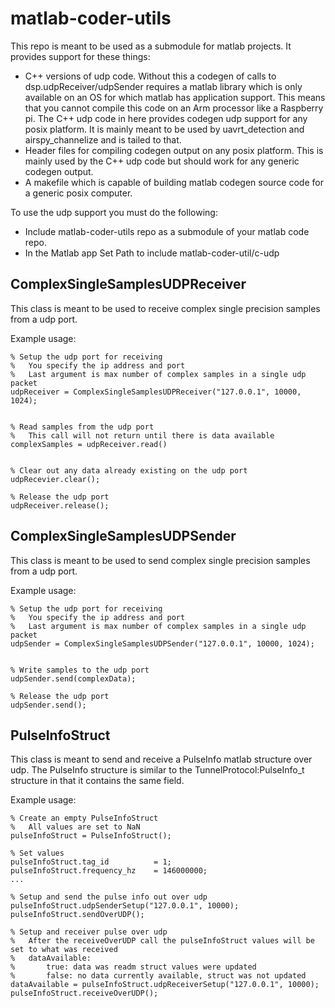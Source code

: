 # matlab-coder-utils

This repo is meant to be used as a submodule for matlab projects. It provides support for these things:

* C++ versions of udp code. Without this a codegen of calls to dsp.udpReceiver/udpSender requires a matlab library which is only available on an OS for which matlab has application support. This means that you cannot compile this code on an Arm processor like a Raspberry pi. The C++ udp code in here provides codegen udp support for any posix platform. It is mainly meant to be used by uavrt_detection and airspy_channelize and is tailed to that.
* Header files for compiling codegen output on any posix platform. This is mainly used by the C++ udp code but should work for any generic codegen output.
* A makefile which is capable of building matlab codegen source code for a generic posix computer.

To use the udp support you must do the following:

* Include matlab-coder-utils repo as a submodule of your matlab code repo.
* In the Matlab app Set Path to include matlab-coder-util/c-udp

## ComplexSingleSamplesUDPReceiver

This class is meant to be used to receive complex single precision samples from a udp port. 

Example usage:

```
% Setup the udp port for receiving
%   You specify the ip address and port
%   Last argument is max number of complex samples in a single udp packet
udpReceiver = ComplexSingleSamplesUDPReceiver("127.0.0.1", 10000, 1024);


% Read samples from the udp port
%   This call will not return until there is data available
complexSamples = udpReceiver.read()


% Clear out any data already existing on the udp port
udpRecevier.clear();

% Release the udp port
udpReceiver.release();
```

## ComplexSingleSamplesUDPSender

This class is meant to be used to send complex single precision samples from a udp port.

Example usage:

```
% Setup the udp port for receiving
%   You specify the ip address and port
%   Last argument is max number of complex samples in a single udp packet
udpSender = ComplexSingleSamplesUDPSender("127.0.0.1", 10000, 1024);


% Write samples to the udp port
udpSender.send(complexData);

% Release the udp port
udpSender.send();
```

## PulseInfoStruct

This class is meant to send and receive a PulseInfo matlab structure over udp. The PulseInfo structure is similar to the TunnelProtocol:PulseInfo_t structure in that it contains the same field. 

Example usage:

```
% Create an empty PulseInfoStruct
%   All values are set to NaN
pulseInfoStruct = PulseInfoStruct();

% Set values
pulseInfoStruct.tag_id          = 1;
pulseInfoStruct.frequency_hz    = 146000000;
...

% Setup and send the pulse info out over udp
pulseInfoStruct.udpSenderSetup("127.0.0.1", 10000);
pulseInfoStruct.sendOverUDP();

% Setup and receiver pulse over udp
%   After the receiveOverUDP call the pulseInfoStruct values will be set to what was received
%   dataAvailable:
%       true: data was readm struct values were updated
%       false: no data currently available, struct was not updated
dataAvailable = pulseInfoStruct.udpReceiverSetup("127.0.0.1", 10000);
pulseInfoStruct.receiveOverUDP();

```